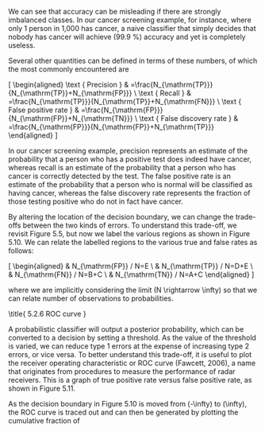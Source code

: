 We can see that accuracy can be misleading if there are strongly imbalanced classes. In our cancer screening example, for instance, where only 1 person in 1,000 has cancer, a naive classifier that simply decides that nobody has cancer will achieve \(99.9 \%\) accuracy and yet is completely useless.

Several other quantities can be defined in terms of these numbers, of which the most commonly encountered are

\[
\begin{aligned}
\text { Precision } & =\frac{N_{\mathrm{TP}}}{N_{\mathrm{TP}}+N_{\mathrm{FP}}} \\
\text { Recall } & =\frac{N_{\mathrm{TP}}}{N_{\mathrm{TP}}+N_{\mathrm{FN}}} \\
\text { False positive rate } & =\frac{N_{\mathrm{FP}}}{N_{\mathrm{FP}}+N_{\mathrm{TN}}} \\
\text { False discovery rate } & =\frac{N_{\mathrm{FP}}}{N_{\mathrm{FP}}+N_{\mathrm{TP}}}
\end{aligned}
\]

In our cancer screening example, precision represents an estimate of the probability that a person who has a positive test does indeed have cancer, whereas recall is an estimate of the probability that a person who has cancer is correctly detected by the test. The false positive rate is an estimate of the probability that a person who is normal will be classified as having cancer, whereas the false discovery rate represents the fraction of those testing positive who do not in fact have cancer.

By altering the location of the decision boundary, we can change the trade-offs between the two kinds of errors. To understand this trade-off, we revisit Figure 5.5, but now we label the various regions as shown in Figure 5.10. We can relate the labelled regions to the various true and false rates as follows:

\[
\begin{aligned}
& N_{\mathrm{FP}} / N=E \\
& N_{\mathrm{TP}} / N=D+E \\
& N_{\mathrm{FN}} / N=B+C \\
& N_{\mathrm{TN}} / N=A+C
\end{aligned}
\]

where we are implicitly considering the limit \(N \rightarrow \infty\) so that we can relate number of observations to probabilities.

\title{
5.2.6 ROC curve
}

A probabilistic classifier will output a posterior probability, which can be converted to a decision by setting a threshold. As the value of the threshold is varied, we can reduce type 1 errors at the expense of increasing type 2 errors, or vice versa. To better understand this trade-off, it is useful to plot the receiver operating characteristic or ROC curve (Fawcett, 2006), a name that originates from procedures to measure the performance of radar receivers. This is a graph of true positive rate versus false positive rate, as shown in Figure 5.11.

As the decision boundary in Figure 5.10 is moved from \(-\infty\) to \(\infty\), the ROC curve is traced out and can then be generated by plotting the cumulative fraction of